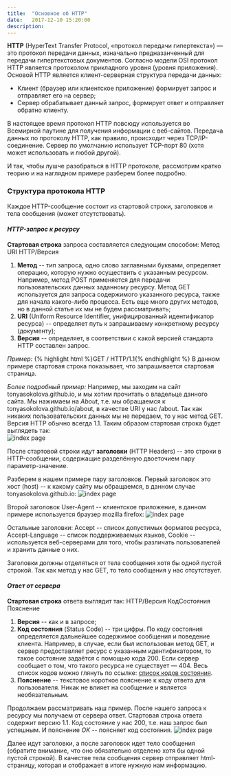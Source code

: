 ```yaml
---
title:  "Основное об HTTP"
date:   2017-12-10 15:20:00
description: 
---
```


**HTTP** (HyperText Transfer Protocol, «протокол передачи гипертекста») — это протокол передачи данных, изначально предназанченный для передачи гипертекстовых документов. Согласно модели OSI протокол HTTP является протоколом прикладного уровня (уровня приложения). Основой HTTP является клиент-серверная структура передачи данных:
* Клиент (браузер или клиентское приложение) формирует запрос и отправляет его на сервер;
* Сервер обрабатывает данный запрос, формирует ответ и отправляет обратно клиенту. 
 
В настоящее время протокол HTTP повсюду используется во Всемирной паутине для получения информации с веб-сайтов.
Передача данных по протоколу HTTP, как правило, происходит через TCP/IP-соединение. Сервер по умолчанию использует TCP-порт 80 (хотя может использовать и любой другой).

И так, чтобы лушче разобраться в HTTP протоколе, рассмотрим кратко теорию и на наглядном примере разберем более подробно.

### Структура протокола HTTP
Каждое HTTP-сообщение состоит из стартовой строки, заголовков и тела сообщения (может отсутствовать).

#### *HTTP-запрос к ресурсу*
**Стартовая строка** запроса составляется следующим способом: Метод URI HTTP/Версия

1. **Метод** -- тип запроса, одно слово заглавными буквами, определяет операцию, которую нужно осуществить с указанным ресурсом. Например, метод POST применяется для передачи пользовательских данных заданному ресурсу. Метод GET используется для запроса содержимого указанного ресурса, также для начала какого-либо процесса. Есть еще много других методов, но в данной статье их мы не будем рассматривать;
2. **URI** (Uniform Resource Identifier, унифицированный идентификатор ресурса) -- определяет путь к запрашиваему конкретному ресурсу (документу);
3. **Версия** -- определяет, в соответствии с какой версией стандарта HTTP составлен запрос.

*Пример:* {% highlight html %}GET / HTTP/1.1{% endhighlight %} В данном примере стартовая строка показывает, что запрашивается стартовая страница.

*Более подробный пример:*
 Например, мы заходим на сайт tonyasokolova.github.io, и мы хотим прочитать о владельце данного сайта. Мы нажимаем на *About*, т.е. мы обращаемся к tonyasokolova.github.io/about, в качестве URI у нас /about. Так как никаких пользовательских данных мы не передаем, то у нас метод GET. Версия HTTP обычно всегда 1.1. Таким образом стартовая строка будет выглядеть так:  
![index page](https://raw.githubusercontent.com/tonyasokolova/tonyasokolova.github.io/master/assets/images/1.PNG)

После стартовой строки идут **заголовки** (HTTP Headers) -- это строки в HTTP-сообщении, содержащие разделённую двоеточием пару параметр-значение.

Разберем в нашем примере пару заголовков. Первый заголовок это хост (host) -- к какому сайту мы обращаемся, в данном случае tonyasokolova.github.io:
![index page](https://raw.githubusercontent.com/tonyasokolova/tonyasokolova.github.io/master/assets/images/3.PNG)

Второй заголовок User-Agent -- клиентское приложение, в данном примере используется браузер mozilla firefox:
![index page](https://raw.githubusercontent.com/tonyasokolova/tonyasokolova.github.io/master/assets/images/4.PNG)

Остальные заголовки: Accept -- список допустимых форматов ресурса, Accept-Language -- список поддерживаемых языков, Сookie -- используется веб-серверами для того, чтобы различать пользователей и хранить данные о них.

Заголовки должны отделяться от тела сообщения хотя бы одной пустой строкой.
Так как метод у нас GET, то тело сообщения у нас отсутствует. 


#### *Ответ от сервера*
**Стартовая строка** ответа выглядит так: HTTP/Версия КодСостояния Пояснение

1. **Версия** -- как и в запросе;
2. **Код состояния** (Status Code) --  три цифры. По коду состояния определяется дальнейшее содержимое сообщения и поведение клиента. Например, в случае, если был использован метод GET, и сервер предоставляет ресурс с указанным идентификатором, то такое состояние задаётся с помощью кода 200. Если сервер сообщает о том, что такого ресурса не существует — 404. Весь список кодов можно глянуть по ссылке: <a href="https://ru.wikipedia.org/wiki/%D0%A1%D0%BF%D0%B8%D1%81%D0%BE%D0%BA_%D0%BA%D0%BE%D0%B4%D0%BE%D0%B2_%D1%81%D0%BE%D1%81%D1%82%D0%BE%D1%8F%D0%BD%D0%B8%D1%8F_HTTP">список кодов состояния</a>.
3. **Пояснение** -- текстовое короткое пояснение к коду ответа для пользователя. Никак не влияет на сообщение и является необязательным.

Продолжаем рассматривать наш пример. После нашего запроса к ресурсу мы получаем от сервера ответ. Стартовая строка ответа содержит версию 1.1. Код состояние у нас 200, т.е. наш запрос был успешным. И пояснение *OK* -- поясняет код состояния.
![index page](https://raw.githubusercontent.com/tonyasokolova/tonyasokolova.github.io/master/assets/images/6.PNG)

Далее идут заголовки, а после заголовок идет тело сообщения (обратите внимание, что оно обязательно отделено хотя бы одной пустой строкой). В качестве тела сообщения сервер отправляет html-страницу, которая и отображает в итоге нужную нам информацию.

